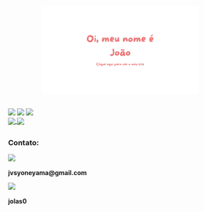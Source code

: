 <p align="center"> <a href="https://joyoneyama.github.io" target="_blank"><img width="70%" src="./images/img3.png" /></a> </p>

<!--
**JoYoneyama/JoYoneyama** is a ✨ _special_ ✨ repository because its `README.md` (this file) appears on your GitHub profile.

Here are some ideas to get you started:

- 🔭 I’m currently working on ...
- 🌱 I’m currently learning ...
- 👯 I’m looking to collaborate on ...
- 🤔 I’m looking for help with ...
- 💬 Ask me about ...
- 📫 How to reach me: ...
- 😄 Pronouns: ...
- ⚡ Fun fact: ...
-->

##  

<div>
  <img src="https://img.shields.io/badge/HTML5-E34F26?style=for-the-badge&logo=html5&logoColor=white"/>
  <img src="https://img.shields.io/badge/CSS3-1572B6?style=for-the-badge&logo=css3&logoColor=white"/>
  <img src="https://img.shields.io/badge/C%2B%2B-00599C?style=for-the-badge&logo=c%2B%2B&logoColor=white" />
</div>

<a href="https://github.com/anuraghazra/github-readme-stats" target="_blank">
  <img height=190 align="center" src="https://github-readme-stats.vercel.app/api?username=JoYoneyama&show=prs_merged&theme=bear" target="_blank"/>
</a>
<a href="https://github.com/anuraghazra/convoychat">
  <img height=160 align="center" src="https://github-readme-stats.vercel.app/api/top-langs?username=JoYoneyama&layout=compact&theme=bear&langs_count=8&card_width=320" />
</a>

##

<h3>Contato:</h3>
  <div> <img src="https://img.shields.io/badge/Gmail-D14836?style=for-the-badge&logo=gmail&logoColor=white"> <p> <strong>jvsyoneyama@gmail.com</strong> </p> </div>
  <div> <img src="https://img.shields.io/badge/Discord-7289DA?style=for-the-badge&logo=discord&logoColor=white"> <p> <strong>jolas0</strong> </p> </div>

